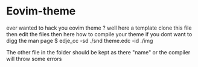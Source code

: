 # Eovim-theme
ever wanted to hack you eovim theme ?
well here a template 
clone this file then edit the files then
here how to compile your theme if you dont want to digg the man page
$ edje_cc -sd ./snd theme.edc -id ./img

The other file in the folder should be kept as there "name" or the compiler 
will throw some errors 

